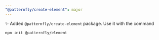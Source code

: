 ```yaml
---
"@patternfly/create-element": major
---
```

✨ Added `@patternfly/create-element` package. Use it with the command

```shell
npm init @patternfly/element
```
